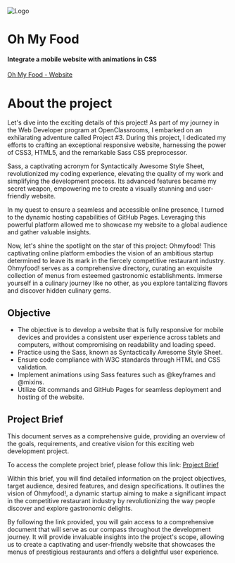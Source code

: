 ![Logo](https://raw.githubusercontent.com/ThayTriacca/Project3/master/images/logo/ohmyfood.png)

# Oh My Food
#### Integrate a mobile website with animations in CSS
[Oh My Food - Website](https://thaytriacca.github.io/Project3/)

# About the project

Let's dive into the exciting details of this project! As part of my journey in the Web Developer program at OpenClassrooms, I embarked on an exhilarating adventure called Project #3. During this project, I dedicated my efforts to crafting an exceptional responsive website, harnessing the power of CSS3, HTML5, and the remarkable Sass CSS preprocessor.

Sass, a captivating acronym for Syntactically Awesome Style Sheet, revolutionized my coding experience, elevating the quality of my work and simplifying the development process. Its advanced features became my secret weapon, empowering me to create a visually stunning and user-friendly website.

In my quest to ensure a seamless and accessible online presence, I turned to the dynamic hosting capabilities of GitHub Pages. Leveraging this powerful platform allowed me to showcase my website to a global audience and gather valuable insights.

Now, let's shine the spotlight on the star of this project: Ohmyfood! This captivating online platform embodies the vision of an ambitious startup determined to leave its mark in the fiercely competitive restaurant industry. Ohmyfood! serves as a comprehensive directory, curating an exquisite collection of menus from esteemed gastronomic establishments. Immerse yourself in a culinary journey like no other, as you explore tantalizing flavors and discover hidden culinary gems.


## Objective

- The objective is to develop a website that is fully responsive for mobile devices and provides a consistent user experience across tablets and computers, without compromising on readability and loading speed.
- Practice using the Sass, known as Syntactically Awesome Style Sheet.
- Ensure code compliance with W3C standards through HTML and CSS validation.
- Implement animations using Sass features such as @keyframes and @mixins.
- Utilize Git commands and GitHub Pages for seamless deployment and hosting of the website.

## Project Brief

This document serves as a comprehensive guide, providing an overview of the goals, requirements, and creative vision for this exciting web development project.

To access the complete project brief, please follow this link: [Project Brief](https://s3-eu-west-1.amazonaws.com/course.oc-static.com/projects/Web%20Developer%20P3/Creative%20Brief%20-%20Ohmyfood!.pdf)


Within this brief, you will find detailed information on the project objectives, target audience, desired features, and design specifications. It outlines the vision of Ohmyfood!, a dynamic startup aiming to make a significant impact in the competitive restaurant industry by revolutionizing the way people discover and explore gastronomic delights.

By following the link provided, you will gain access to a comprehensive document that will serve as our compass throughout the development journey. It will provide invaluable insights into the project's scope, allowing us to create a captivating and user-friendly website that showcases the menus of prestigious restaurants and offers a delightful user experience.
